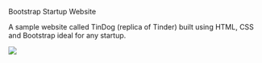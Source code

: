 Bootstrap Startup Website

A sample website called TinDog (replica of Tinder) built using HTML, CSS and Bootstrap ideal for any startup.

![](https://i.imgur.com/EjSWhzx.png)



